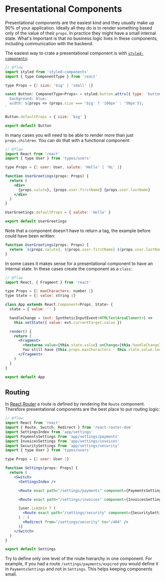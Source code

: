 # Presentational Components

Presentational components are the easiest kind and they usually make up 90% of
your application. Ideally all they do is to render something based only of the
value of their `props`. In practice they might have a small internal state.
What's important is that no business logic lives in these components, including
communication with the backend.

The easiest way to crate a presentational component is with
[`styled-components`](https://www.styled-components.com/):

```jsx
// @flow
import styled from 'styled-components'
import { type ComponentType } from 'react'

type Props = {| size: 'big' | 'small' |}

const Button: ComponetType<Props> = styled.button.attrs({ type: 'button' })`
  background: blue;
  width: ${props => (props.size === 'big' ? '100px' : '50px')};
`

Button.defaultProps = { size: 'big' }

export default Button
```

In many cases you will need to be able to render more than just
`props.children`. You can do that with a functional component:

```jsx
// @flow
import React from 'react'
import { type User } from 'types/users'

type Props = {| user: User, salute: 'Hello' | 'Hi' |}

function UserGreetings(props: Props) {
  return (
    <div>
      {props.salute}, {props.user.firstName} {props.user.lastName}
    </div>
  )
}

UserGreetings.defaultProps = { salute: 'Hello' }

export default UserGreetings
```

Note that a component doesn't have to return a tag, the example before could
have been written:

```jsx
function UserGreetings(props: Props) {
  return `${props.salute}, ${props.user.firstName} ${props.user.lastName}`
}
```

In some cases it makes sense for a presentational component to have an internal
state. In these cases create the component as a `class`:

```jsx
// @flow
import React, { Fragment } from 'react'

type Props = {| maxCharacters: number |}
type State = {| value: string |}

class App extends React.Component<Props, State> {
  state = { value: '' }

  handleChange = (evt: SyntheticInputEvent<HTMLTextAreaElement>) =>
    this.setState({ value: evt.currentTarget.value })

  render() {
    return (
      <Fragment>
        <textarea value={this.state.value} onChange={this.handleChange} />
        You still have {this.props.maxCharacters - this.state.value.length}
      </Fragment>
    )
  }
}

export default App
```

## Routing

In [React Router](https://reacttraining.com/react-router/) a route is defined by
rendering the `Route` component. Therefore presentational components are the
best place to put routing logic:

```jsx
// @flow
import React from 'react'
import { Route, Switch, Redirect } from 'react-router-dom'
import SettingsIndex from 'app/settings'
import PaymentsSettings from 'app/settings/payments'
import InvoicesSettings from 'app/settings/invoices'
import SecuritySettings from 'app/settings/security'
import { type User } from 'types/users'

type Props = {| user: User |}

function Settings(props: Props) {
  return (
    <Switch>
      <SettingsIndex />

      <Route exact path="/settings/payments" component={PaymentsSettings} />

      <Route exact path="/settings/invoices" component={InvoicesSettings} />

      {user.isAdmin ? (
        <Route exact path="/settings/security" component={SecuritySettings} />
      ) : (
        <Redirect from="/settings/security" to="/404" />
      )}
    </Switch>
  )
}

export default Settings
```

Try to define only one level of the route hierarchy in one component. For
example, if you had a route `/settings/payments/expired` you would define it in
`PaymentsSettings` and not in `Settings`. This helps keeping components small.
